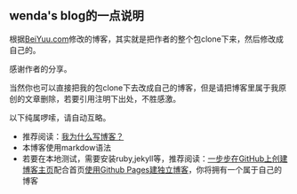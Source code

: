 ## wenda's blog的一点说明

根据[BeiYuu.com](http://beiyuu.com)修改的博客，其实就是把作者的整个包clone下来，然后修改成自己的。

感谢作者的分享。

当然你也可以直接把我的包clone下去改成自己的博客，但是请把博客里属于我原创的文章删除，若要引用注明下出处，不胜感激。

以下纯属啰嗦，请自动互略。

* 推荐阅读：[我为什么写博客？](http://beiyuu.com/why-blog/)
* 本博客使用markdow语法
* 若要在本地测试，需要安装ruby,jekyll等，推荐阅读：[一步步在GitHub上创建博客主页](http://www.pchou.info/web-build/2013/01/03/build-github-blog-page-01.html)配合首页[使用Github Pages建独立博客](http://www.isme.wang/github-pages/)，你将拥有一个属于自己的博客